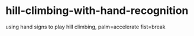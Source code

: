 # hill-climbing-with-hand-recognition
using hand signs to play hill climbing, palm=accelerate fist=break
